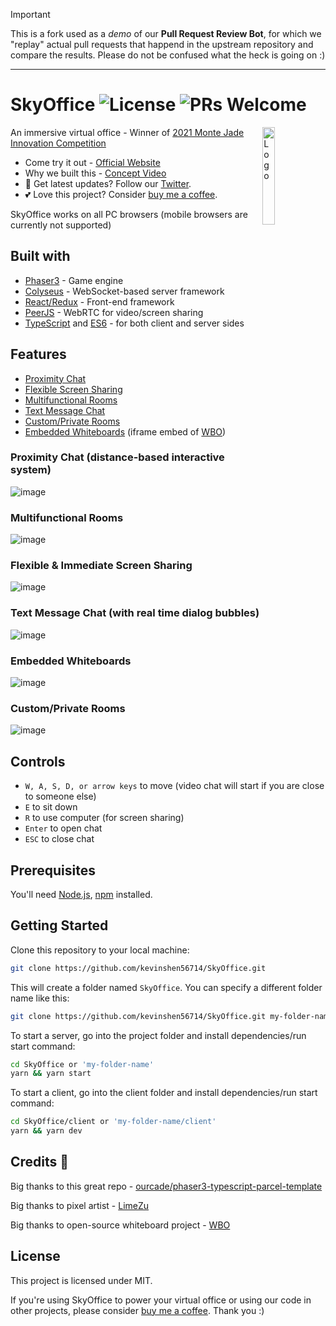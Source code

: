 > [!IMPORTANT]
> This is a fork used as a _demo_ of our **Pull Request Review Bot**, for which we "replay" actual pull requests that happend in the upstream repository and compare the results. Please do not be confused what the heck is going on :)

---

# SkyOffice ![License](https://img.shields.io/badge/license-MIT-blue) ![PRs Welcome](https://img.shields.io/badge/PRs-welcome-green.svg)

<img alt="Logo" align="right" src="https://user-images.githubusercontent.com/11501902/139942585-a6b044ce-3695-460a-91bd-dd9f1d4611c8.png" width="20%" />

An immersive virtual office - Winner of [2021 Monte Jade Innovation Competition](https://www.montejadese.org/innovation-competition)

- Come try it out - [Official Website](https://sky-office.co/)
- Why we built this - [Concept Video](https://www.youtube.com/watch?v=BpDqGTPh8pc)
- 🙌 Get latest updates? Follow our [Twitter](https://twitter.com/SkyOfficeApp).
- 💕 Love this project? Consider [buy me a coffee](https://www.buymeacoffee.com/skyoffice).

SkyOffice works on all PC browsers (mobile browsers are currently not supported)

## Built with

- [Phaser3](https://github.com/photonstorm/phaser) - Game engine
- [Colyseus](https://github.com/colyseus/colyseus) - WebSocket-based server framework
- [React/Redux](https://github.com/facebook/react) - Front-end framework
- [PeerJS](https://github.com/peers/peerjs) - WebRTC for video/screen sharing
- [TypeScript](https://github.com/microsoft/TypeScript) and [ES6](https://github.com/eslint/eslint) - for both client and server sides

## Features

- [Proximity Chat](#proximity-chat-distance-based-interactive-system)
- [Flexible Screen Sharing](#flexible--immediate-screen-sharing)
- [Multifunctional Rooms](#multifunctional-rooms)
- [Text Message Chat](#text-message-chat-with-real-time-dialog-bubbles)
- [Custom/Private Rooms](#customprivate-rooms)
- [Embedded Whiteboards](#embedded-whiteboards) (iframe embed of [WBO](https://github.com/lovasoa/whitebophir))

### Proximity Chat (distance-based interactive system)

![image](https://user-images.githubusercontent.com/11501902/139960852-cf0e0883-8fbe-459d-bb11-3707d0ae1360.png)

### Multifunctional Rooms

![image](https://user-images.githubusercontent.com/11501902/139961091-1801bd4d-fbd6-4400-8503-85ece744e979.png)

### Flexible & Immediate Screen Sharing

![image](https://user-images.githubusercontent.com/11501902/139961155-44a85cd9-ac25-4563-9d82-6537ed7435f6.png)

### Text Message Chat (with real time dialog bubbles)

![image](https://user-images.githubusercontent.com/11501902/145925423-3b5b9026-d3b9-429d-920b-98b0bcd6300a.png)

### Embedded Whiteboards

![image](https://user-images.githubusercontent.com/11501902/147785323-19dbf0e6-056d-44c5-8efe-e969297bbe52.png)

### Custom/Private Rooms

![image](https://user-images.githubusercontent.com/11501902/147784118-15ef50bf-0f67-4704-89d7-81b2fa7f8ceb.png)

## Controls

- `W, A, S, D, or arrow keys` to move (video chat will start if you are close to someone else)
- `E` to sit down
- `R` to use computer (for screen sharing)
- `Enter` to open chat
- `ESC` to close chat

## Prerequisites

You'll need [Node.js](https://nodejs.org/en/), [npm](https://www.npmjs.com/) installed.

## Getting Started

Clone this repository to your local machine:

```bash
git clone https://github.com/kevinshen56714/SkyOffice.git
```

This will create a folder named `SkyOffice`. You can specify a different folder name like this:

```bash
git clone https://github.com/kevinshen56714/SkyOffice.git my-folder-name
```

To start a server, go into the project folder and install dependencies/run start command:

```bash
cd SkyOffice or 'my-folder-name'
yarn && yarn start
```

To start a client, go into the client folder and install dependencies/run start command:

```bash
cd SkyOffice/client or 'my-folder-name/client'
yarn && yarn dev
```

## Credits 🎉

Big thanks to this great repo - [ourcade/phaser3-typescript-parcel-template](https://github.com/ourcade/phaser3-typescript-parcel-template)

Big thanks to pixel artist - [LimeZu](https://limezu.itch.io/)

Big thanks to open-source whiteboard project - [WBO](https://github.com/lovasoa/whitebophir)

## License

This project is licensed under MIT.

If you're using SkyOffice to power your virtual office or using our code in other projects, please consider [buy me a coffee](https://www.buymeacoffee.com/skyoffice). Thank you :)
